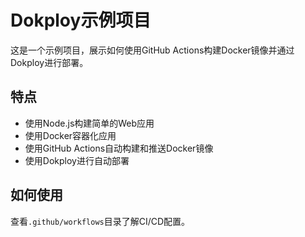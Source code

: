 # Dokploy示例项目

这是一个示例项目，展示如何使用GitHub Actions构建Docker镜像并通过Dokploy进行部署。

## 特点

- 使用Node.js构建简单的Web应用
- 使用Docker容器化应用
- 使用GitHub Actions自动构建和推送Docker镜像
- 使用Dokploy进行自动部署

## 如何使用

查看`.github/workflows`目录了解CI/CD配置。
